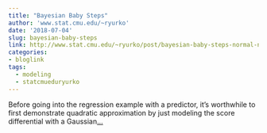 ```yaml
---
title: "Bayesian Baby Steps"
author: 'www.stat.cmu.edu/~ryurko'
date: '2018-07-04'
slug: bayesian-baby-steps
link: http://www.stat.cmu.edu/~ryurko/post/bayesian-baby-steps-normal-next-steps/
categories:
- bloglink
tags:
  - modeling
  - statcmueduryurko
---
```


Before going into the regression example with a predictor, it’s worthwhile to first demonstrate quadratic approximation by just modeling the score differential with a Gaussian[... <i class="fas fa-external-link-alt"></i>](http://www.stat.cmu.edu/~ryurko/post/bayesian-baby-steps-normal-next-steps/)

